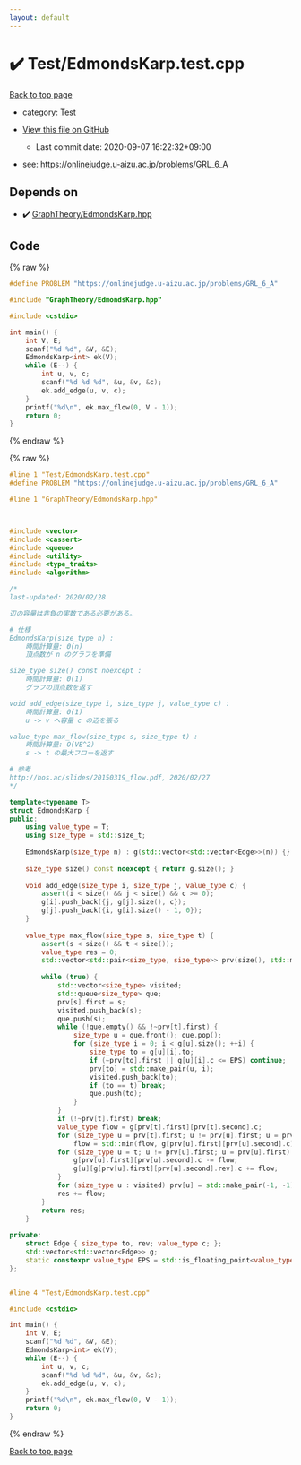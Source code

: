 ```yaml
---
layout: default
---
```


<!-- mathjax config similar to math.stackexchange -->
<script type="text/javascript" async
  src="https://cdnjs.cloudflare.com/ajax/libs/mathjax/2.7.5/MathJax.js?config=TeX-MML-AM_CHTML">
</script>
<script type="text/x-mathjax-config">
  MathJax.Hub.Config({
    TeX: { equationNumbers: { autoNumber: "AMS" }},
    tex2jax: {
      inlineMath: [ ['$','$'] ],
      processEscapes: true
    },
    "HTML-CSS": { matchFontHeight: false },
    displayAlign: "left",
    displayIndent: "2em"
  });
</script>

<script type="text/javascript" src="https://cdnjs.cloudflare.com/ajax/libs/jquery/3.4.1/jquery.min.js"></script>
<script src="https://cdn.jsdelivr.net/npm/jquery-balloon-js@1.1.2/jquery.balloon.min.js" integrity="sha256-ZEYs9VrgAeNuPvs15E39OsyOJaIkXEEt10fzxJ20+2I=" crossorigin="anonymous"></script>
<script type="text/javascript" src="../../assets/js/copy-button.js"></script>
<link rel="stylesheet" href="../../assets/css/copy-button.css" />


# :heavy_check_mark: Test/EdmondsKarp.test.cpp

<a href="../../index.html">Back to top page</a>

* category: <a href="../../index.html#0cbc6611f5540bd0809a388dc95a615b">Test</a>
* <a href="{{ site.github.repository_url }}/blob/master/Test/EdmondsKarp.test.cpp">View this file on GitHub</a>
    - Last commit date: 2020-09-07 16:22:32+09:00


* see: <a href="https://onlinejudge.u-aizu.ac.jp/problems/GRL_6_A">https://onlinejudge.u-aizu.ac.jp/problems/GRL_6_A</a>


## Depends on

* :heavy_check_mark: <a href="../../library/GraphTheory/EdmondsKarp.hpp.html">GraphTheory/EdmondsKarp.hpp</a>


## Code

<a id="unbundled"></a>
{% raw %}
```cpp
#define PROBLEM "https://onlinejudge.u-aizu.ac.jp/problems/GRL_6_A"

#include "GraphTheory/EdmondsKarp.hpp"

#include <cstdio>

int main() {
	int V, E;
	scanf("%d %d", &V, &E);
	EdmondsKarp<int> ek(V);
	while (E--) {
		int u, v, c;
		scanf("%d %d %d", &u, &v, &c);
		ek.add_edge(u, v, c);
	}
	printf("%d\n", ek.max_flow(0, V - 1));
	return 0;
}
```
{% endraw %}

<a id="bundled"></a>
{% raw %}
```cpp
#line 1 "Test/EdmondsKarp.test.cpp"
#define PROBLEM "https://onlinejudge.u-aizu.ac.jp/problems/GRL_6_A"

#line 1 "GraphTheory/EdmondsKarp.hpp"



#include <vector>
#include <cassert>
#include <queue>
#include <utility>
#include <type_traits>
#include <algorithm>

/*
last-updated: 2020/02/28

辺の容量は非負の実数である必要がある。

# 仕様
EdmondsKarp(size_type n) :
	時間計算量: Θ(n)
	頂点数が n のグラフを準備

size_type size() const noexcept :
	時間計算量: Θ(1)
	グラフの頂点数を返す

void add_edge(size_type i, size_type j, value_type c) :
	時間計算量: Θ(1)
	u -> v へ容量 c の辺を張る

value_type max_flow(size_type s, size_type t) :
	時間計算量: O(VE^2)
	s -> t の最大フローを返す

# 参考
http://hos.ac/slides/20150319_flow.pdf, 2020/02/27
*/

template<typename T>
struct EdmondsKarp {
public:
	using value_type = T;
	using size_type = std::size_t;
	
	EdmondsKarp(size_type n) : g(std::vector<std::vector<Edge>>(n)) {}
	
	size_type size() const noexcept { return g.size(); }
	
	void add_edge(size_type i, size_type j, value_type c) {
		assert(i < size() && j < size() && c >= 0);
		g[i].push_back({j, g[j].size(), c});
		g[j].push_back({i, g[i].size() - 1, 0});
	}
	
	value_type max_flow(size_type s, size_type t) {
		assert(s < size() && t < size());
		value_type res = 0;
		std::vector<std::pair<size_type, size_type>> prv(size(), std::make_pair(-1, -1));
		
		while (true) {
			std::vector<size_type> visited;
			std::queue<size_type> que;
			prv[s].first = s;
			visited.push_back(s);
			que.push(s);
			while (!que.empty() && !~prv[t].first) {
				size_type u = que.front(); que.pop();
				for (size_type i = 0; i < g[u].size(); ++i) {
					size_type to = g[u][i].to;
					if (~prv[to].first || g[u][i].c <= EPS) continue;
					prv[to] = std::make_pair(u, i);
					visited.push_back(to);
					if (to == t) break;
					que.push(to);
				}
			}
			if (!~prv[t].first) break;
			value_type flow = g[prv[t].first][prv[t].second].c;
			for (size_type u = prv[t].first; u != prv[u].first; u = prv[u].first)
				flow = std::min(flow, g[prv[u].first][prv[u].second].c);
			for (size_type u = t; u != prv[u].first; u = prv[u].first) {
				g[prv[u].first][prv[u].second].c -= flow;
				g[u][g[prv[u].first][prv[u].second].rev].c += flow;
			}
			for (size_type u : visited) prv[u] = std::make_pair(-1, -1);
			res += flow;
		}
		return res;
	}
	
private:
	struct Edge { size_type to, rev; value_type c; };
	std::vector<std::vector<Edge>> g;
	static constexpr value_type EPS = std::is_floating_point<value_type>() ? 1e-6 : 0;
};


#line 4 "Test/EdmondsKarp.test.cpp"

#include <cstdio>

int main() {
	int V, E;
	scanf("%d %d", &V, &E);
	EdmondsKarp<int> ek(V);
	while (E--) {
		int u, v, c;
		scanf("%d %d %d", &u, &v, &c);
		ek.add_edge(u, v, c);
	}
	printf("%d\n", ek.max_flow(0, V - 1));
	return 0;
}

```
{% endraw %}

<a href="../../index.html">Back to top page</a>

